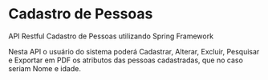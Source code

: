 # Cadastro de Pessoas
API Restful Cadastro de Pessoas utilizando Spring Framework

Nesta API o usuário do sistema poderá Cadastrar, Alterar, Excluir, Pesquisar e Exportar em PDF os atributos das pessoas cadastradas, que no caso seriam Nome e idade.
